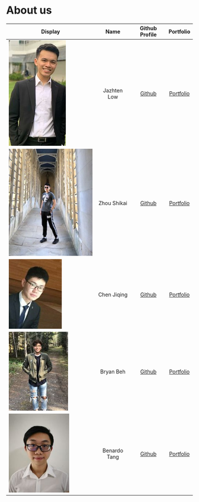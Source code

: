 # About us

Display | Name | Github Profile | Portfolio 
--------|:----:|:--------------:|:---------:
![](team/jazhten.jpg) | Jazhten Low | [Github](https://github.com/jazhten) | [Portfolio](team/jazhten.md)
![](team/shikai.jpg) | Zhou Shikai | [Github](https://github.com/shikai-zhou) |<a href="team/shikai-zhou.html">Portfolio</a><br> 
![](team/jiqing.jpg) | Chen Jiqing | [Github](https://github.com/judowha) | [Portfolio](team/judowha.md)
![](team/bryan.jpg) | Bryan Beh | [Github](https://github.com/bryanbeh1998) | [Portfolio](team/bryanbeh1998.md)
![](team/benardo.jpg) | Benardo Tang | [Github](https://github.com/BenardoTang) | [Portfolio](benardotang.md)
